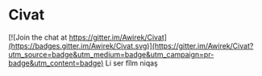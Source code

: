 # Civat

[![Join the chat at https://gitter.im/Awirek/Civat](https://badges.gitter.im/Awirek/Civat.svg)](https://gitter.im/Awirek/Civat?utm_source=badge&utm_medium=badge&utm_campaign=pr-badge&utm_content=badge)
Li ser fîlm niqaş
